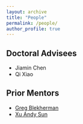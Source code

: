 ```yaml
---
layout: archive
title: "People"
permalink: /people/
author_profile: true
---
```


## Doctoral Advisees
* Jiamin Chen
* Qi Xiao

## Prior Mentors
* [Greg Blekherman](https://sites.google.com/site/grrigg/)
* [Xu Andy Sun](https://sites.google.com/view/asunlab/)
